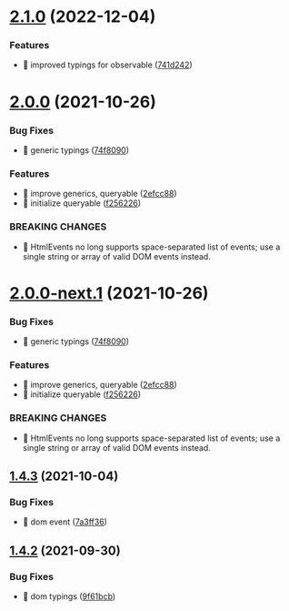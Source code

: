 # [2.1.0](https://github.com/riot-tools/sak/compare/v2.0.0...v2.1.0) (2022-12-04)


### Features

* 🎸 improved typings for observable ([741d242](https://github.com/riot-tools/sak/commit/741d242daf740b22d092a39066a89b693e9af9a3))

# [2.0.0](https://github.com/riot-tools/sak/compare/v1.4.3...v2.0.0) (2021-10-26)


### Bug Fixes

* 🐛 generic typings ([74f8090](https://github.com/riot-tools/sak/commit/74f80905b48fa614584efe40a9000c9a3f478440))


### Features

* 🎸 improve generics, queryable ([2efcc88](https://github.com/riot-tools/sak/commit/2efcc88cd23cdfc8adfb540fa9b2540277aa0305))
* 🎸 initialize queryable ([f256226](https://github.com/riot-tools/sak/commit/f2562265c079cd62691cf0e03bca82b59d53ad36))


### BREAKING CHANGES

* 🧨 HtmlEvents no long supports space-separated list of events; use a single
string or array of valid DOM events instead.

# [2.0.0-next.1](https://github.com/riot-tools/sak/compare/v1.4.3...v2.0.0-next.1) (2021-10-26)


### Bug Fixes

* 🐛 generic typings ([74f8090](https://github.com/riot-tools/sak/commit/74f80905b48fa614584efe40a9000c9a3f478440))


### Features

* 🎸 improve generics, queryable ([2efcc88](https://github.com/riot-tools/sak/commit/2efcc88cd23cdfc8adfb540fa9b2540277aa0305))
* 🎸 initialize queryable ([f256226](https://github.com/riot-tools/sak/commit/f2562265c079cd62691cf0e03bca82b59d53ad36))


### BREAKING CHANGES

* 🧨 HtmlEvents no long supports space-separated list of events; use a single
string or array of valid DOM events instead.

## [1.4.3](https://github.com/riot-tools/sak/compare/v1.4.2...v1.4.3) (2021-10-04)


### Bug Fixes

* 🐛 dom event ([7a3ff36](https://github.com/riot-tools/sak/commit/7a3ff362d359399a95ae45d463e2da04fffc3324))

## [1.4.2](https://github.com/riot-tools/sak/compare/v1.4.1...v1.4.2) (2021-09-30)


### Bug Fixes

* 🐛 dom typings ([9f61bcb](https://github.com/riot-tools/sak/commit/9f61bcbfa8c41a27a15088d11df77e68d1e7ec95))
